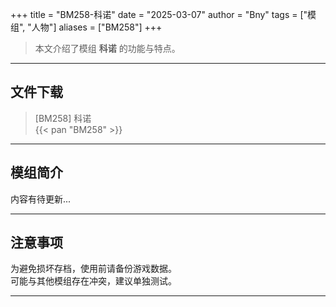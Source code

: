 +++
title = "BM258-科诺"
date = "2025-03-07"
author = "Bny"
tags = ["模组", "人物"]
aliases = ["BM258"]
+++

> 本文介绍了模组 **科诺** 的功能与特点。

---

## 文件下载

> [BM258] 科诺  
{{< pan "BM258" >}}  

---

## 模组简介

>  
内容有待更新...  

---

## 注意事项

>  
为避免损坏存档，使用前请备份游戏数据。  
可能与其他模组存在冲突，建议单独测试。  

---

